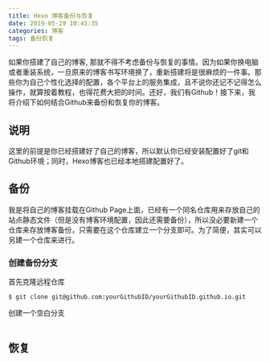 ```yaml
---
title: Hexo 博客备份与恢复
date: 2019-05-29 10:43:35
categories: 博客
tags: 备份恢复
---
```

如果你搭建了自己的博客, 那就不得不考虑备份与恢复的事情。因为如果你换电脑或者重装系统，一旦原来的博客书写环境换了，重新搭建将是很麻烦的一件事。那些你为自己个性化选择的配置，各个平台上的服务集成，且不说你还记不记得怎么操作，就算按着教程，也得花费大把的时间。还好，我们有Github！接下来，我将介绍下如何结合Github来备份和恢复你的博客。  

## 说明
这里的前提是你已经搭建好了自己的博客，所以默认你已经安装配置好了git和Github环境；同时，Hexo博客也已经本地搭建配置好了。

## 备份  

我是将自己的博客挂载在Github Page上面，已经有一个同名仓库用来存放自己的站点静态文件（但是没有博客环境配置，因此还需要备份），所以没必要新建一个仓库来存放博客备份，只需要在这个仓库建立一个分支即可。为了简便，其实可以另建一个仓库来进行。

### 创建备份分支  

首先克隆远程仓库

```
$ git clone git@github.com:yourGithubID/yourGithubID.github.io.git
```

创建一个空白分支  

```

```


## 恢复  
